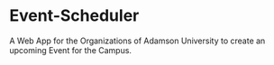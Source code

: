 # Event-Scheduler
A Web App for the Organizations of Adamson University to create an upcoming Event for the Campus.

